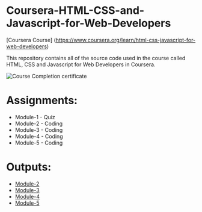 # Coursera-HTML-CSS-and-Javascript-for-Web-Developers

[Coursera Course] (https://www.coursera.org/learn/html-css-javascript-for-web-developers)

This repository contains all of the source code used in the course called HTML, CSS and Javascript for Web Developers in Coursera.

![Course Completion certificate](https://gracele239.github.io/coursera-test/Certification.png)


# Assignments:

* Module-1 - Quiz 
* Module-2 - Coding
* Module-3 - Coding
* Module-4 - Coding
* Module-5 - Coding


# Outputs:

* [Module-2](https://gracele239.github.io/coursera-test/Module2)
* [Module-3](https://gracele239.github.io/coursera-test/Module3)
* [Module-4](https://gracele239.github.io/coursera-test/Module4)
* [Module-5](https://gracele239.github.io/coursera-test/Module5)
